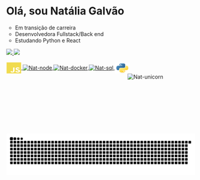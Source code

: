 <h1>Olá, sou Natália Galvão</h1>

<ul type="circle">
<li>Em transição de carreira
<li>Desenvolvedora Fullstack/Back end
<li>Estudando Python e React
</ul>

<div>
  <a href="https://github.com/galvaonana">
  <img height="180em" src="https://github-readme-stats.vercel.app/api?username=galvaonana&show_icons=true&theme=dracula&include_all_commits=true&count_private=true"/>
  <img height="180em" src="https://github-readme-stats.vercel.app/api/top-langs/?username=galvaonana&layout=compact&langs_count=7&theme=dracula"/>
</div>
  
  <div style="display: inline_block"><br>
  <img align="center" alt="Nat-Js" height="30" width="40" src="https://raw.githubusercontent.com/devicons/devicon/master/icons/javascript/javascript-plain.svg">
  <img align="center" alt="Nat-node" height="30" width="40" src="https://icon-library.com/images/node-js-icon/node-js-icon-11.jpg">
  <img align="center" alt="Nat-docker" height="30" width="40" src="https://www.docker.com/sites/default/files/d8/2019-07/vertical-logo-monochromatic.png">
  <img align="center" alt="Nat-sql" height="30" width="40" src="https://icon-library.com/images/mysql-icon/mysql-icon-3.jpg">
  <img align="center" alt="Nat-Python" height="30" width="40" src="https://raw.githubusercontent.com/devicons/devicon/master/icons/python/python-original.svg">
  <img align="right" alt="Nat-unicorn" height="160" width="180" src="https://i.pinimg.com/originals/e9/bb/e6/e9bbe67d792761b53ec15027adb7ca35.gif">
</div>
  
![Snake animation](https://github.com/galvaonana/galvaonana/blob/output/github-contribution-grid-snake.svg)
